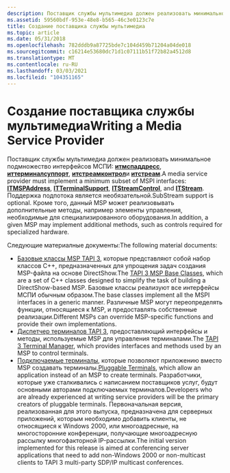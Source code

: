 ```yaml
---
description: Поставщик службы мультимедиа должен реализовать минимальное подмножество МСПИ интерфейсов Итмспаддресс Иттерминалсуппорт Итстреамконтрол и Итстреам.
ms.assetid: 59560bdf-953e-48e8-b565-46c3e0123c7e
title: Создание поставщика службы мультимедиа
ms.topic: article
ms.date: 05/31/2018
ms.openlocfilehash: 782dddb9a87725bde7c104d459b71204a04de018
ms.sourcegitcommit: c16214e53680dc71d1c07111b51f72b82a4512d8
ms.translationtype: MT
ms.contentlocale: ru-RU
ms.lasthandoff: 03/03/2021
ms.locfileid: "104351165"
---
```

# <a name="writing-a-media-service-provider"></a><span data-ttu-id="d7d0c-103">Создание поставщика службы мультимедиа</span><span class="sxs-lookup"><span data-stu-id="d7d0c-103">Writing a Media Service Provider</span></span>

<span data-ttu-id="d7d0c-104">Поставщик службы мультимедиа должен реализовать минимальное подмножество интерфейсов МСПИ: [**итмспаддресс**](/windows/desktop/api/msp/nn-msp-itmspaddress), [**иттерминалсуппорт**](/windows/win32/api/tapi3if/nn-tapi3if-itterminalsupport), [**итстреамконтрол**](/windows/win32/api/tapi3if/nn-tapi3if-itstreamcontrol)и [**итстреам**](/windows/win32/api/tapi3if/nn-tapi3if-itstream).</span><span class="sxs-lookup"><span data-stu-id="d7d0c-104">A media service provider must implement a minimum subset of MSPI interfaces: [**ITMSPAddress**](/windows/desktop/api/msp/nn-msp-itmspaddress), [**ITTerminalSupport**](/windows/win32/api/tapi3if/nn-tapi3if-itterminalsupport), [**ITStreamControl**](/windows/win32/api/tapi3if/nn-tapi3if-itstreamcontrol), and [**ITStream**](/windows/win32/api/tapi3if/nn-tapi3if-itstream).</span></span> <span data-ttu-id="d7d0c-105">Поддержка подпотока является необязательной.</span><span class="sxs-lookup"><span data-stu-id="d7d0c-105">SubStream support is optional.</span></span> <span data-ttu-id="d7d0c-106">Кроме того, данный MSP может реализовывать дополнительные методы, например элементы управления, необходимые для специализированного оборудования.</span><span class="sxs-lookup"><span data-stu-id="d7d0c-106">In addition, a given MSP may implement additional methods, such as controls required for specialized hardware.</span></span>

<span data-ttu-id="d7d0c-107">Следующие материалные документы:</span><span class="sxs-lookup"><span data-stu-id="d7d0c-107">The following material documents:</span></span>

-   <span data-ttu-id="d7d0c-108">[Базовые классы MSP TAPI 3](tapi-3-msp-base-classes.md), которые представляют собой набор классов C++, предназначенных для упрощения задач создания MSP-файла на основе DirectShow.</span><span class="sxs-lookup"><span data-stu-id="d7d0c-108">The [TAPI 3 MSP Base Classes](tapi-3-msp-base-classes.md), which are a set of C++ classes designed to simplify the task of building a DirectShow-based MSP.</span></span> <span data-ttu-id="d7d0c-109">Базовые классы реализуют все интерфейсы МСПИ обычным образом.</span><span class="sxs-lookup"><span data-stu-id="d7d0c-109">The base classes implement all the MSPI interfaces in a generic manner.</span></span> <span data-ttu-id="d7d0c-110">Различные MSP могут переопределять функции, относящиеся к MSP, и предоставлять собственные реализации.</span><span class="sxs-lookup"><span data-stu-id="d7d0c-110">Different MSPs can override MSP-specific functions and provide their own implementations.</span></span>
-   <span data-ttu-id="d7d0c-111">[Диспетчер терминалов TAPI 3](tapi-3-terminal-manager.md), предоставляющий интерфейсы и методы, используемые MSP для управления терминалами.</span><span class="sxs-lookup"><span data-stu-id="d7d0c-111">The [TAPI 3 Terminal Manager](tapi-3-terminal-manager.md), which provides interfaces and methods used by an MSP to control terminals.</span></span>
-   <span data-ttu-id="d7d0c-112">[Подключаемые терминалы](writing-a-pluggable-terminal.md), которые позволяют приложению вместо MSP создавать терминалы.</span><span class="sxs-lookup"><span data-stu-id="d7d0c-112">[Pluggable Terminals](writing-a-pluggable-terminal.md), which allow an application instead of an MSP to create terminals.</span></span> <span data-ttu-id="d7d0c-113">Разработчики, которые уже сталкивались с написанием поставщиков услуг, будут основными авторами подключаемых терминалов.</span><span class="sxs-lookup"><span data-stu-id="d7d0c-113">Developers who are already experienced at writing service providers will be the primary creators of pluggable terminals.</span></span> <span data-ttu-id="d7d0c-114">Первоначальная версия, реализованная для этого выпуска, предназначена для серверных приложений, которым необходимо добавить клиенты, не относящиеся к Windows 2000, или многоадресные, на многосторонние конференции, получающие многоадресную рассылку многофакторной IP-рассылки.</span><span class="sxs-lookup"><span data-stu-id="d7d0c-114">The initial version implemented for this release is aimed at conferencing server applications that need to add non-Windows 2000 or non-multicast clients to TAPI 3 multi-party SDP/IP multicast conferences.</span></span>

 

 
